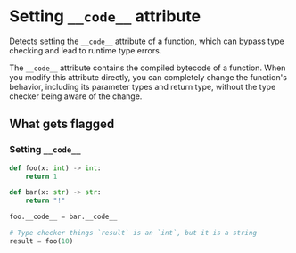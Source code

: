 # Setting `__code__` attribute

Detects setting the `__code__` attribute of a function, which can bypass type checking and lead to runtime type errors.

The `__code__` attribute contains the compiled bytecode of a function. When you modify this attribute directly, you can completely change the function's behavior, including its parameter types and return type, without the type checker being aware of the change.

## What gets flagged

### Setting `__code__`

```python
def foo(x: int) -> int:
    return 1

def bar(x: str) -> str:
    return "!"

foo.__code__ = bar.__code__

# Type checker things `result` is an `int`, but it is a string
result = foo(10)
```
